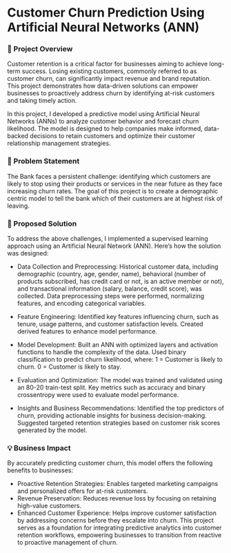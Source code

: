 # Customer Churn Prediction Using Artificial Neural Networks (ANN)


### 📌 Project Overview

Customer retention is a critical factor for businesses aiming to achieve long-term success. Losing existing customers, commonly referred to as customer churn, can significantly impact revenue and brand reputation. This project demonstrates how data-driven solutions can empower businesses to proactively address churn by identifying at-risk customers and taking timely action.

In this project, I developed a predictive model using Artificial Neural Networks (ANNs) to analyze customer behavior and forecast churn likelihood. The model is designed to help companies make informed, data-backed decisions to retain customers and optimize their customer relationship management strategies.


### 🧩 Problem Statement
The Bank faces a persistent challenge: identifying which customers are likely to stop using their products or services in the near future as they face increasing churn rates. The goal of this project is to create a demographic centric model to tell the bank which of their customers are at highest risk of leaving. 


### 🚀 Proposed Solution
To address the above challenges, I implemented a supervised learning approach using an Artificial Neural Network (ANN). Here’s how the solution was designed:

* Data Collection and Preprocessing:
Historical customer data, including demographic (country, age, gender, name), behavioral (number of products subscribed, has credit card or not, is an active member or not), and transactional information (salary, balance, credit score), was collected.
Data preprocessing steps were performed, normalizing features, and encoding categorical variables.

* Feature Engineering:
Identified key features influencing churn, such as tenure, usage patterns, and customer satisfaction levels.
Created derived features to enhance model performance.

* Model Development:
Built an ANN with optimized layers and activation functions to handle the complexity of the data.
Used binary classification to predict churn likelihood, where:
1 = Customer is likely to churn.
0 = Customer is likely to stay.

* Evaluation and Optimization:
The model was trained and validated using an 80-20 train-test split.
Key metrics such as accuracy and binary crossentropy were used to evaluate model performance.

* Insights and Business Recommendations:
Identified the top predictors of churn, providing actionable insights for business decision-making.
Suggested targeted retention strategies based on customer risk scores generated by the model.


### 💡 Business Impact
By accurately predicting customer churn, this model offers the following benefits to businesses:

* Proactive Retention Strategies: Enables targeted marketing campaigns and personalized offers for at-risk customers.
* Revenue Preservation: Reduces revenue loss by focusing on retaining high-value customers.
* Enhanced Customer Experience: Helps improve customer satisfaction by addressing concerns before they escalate into churn.
This project serves as a foundation for integrating predictive analytics into customer retention workflows, empowering businesses to transition from reactive to proactive management of churn.




